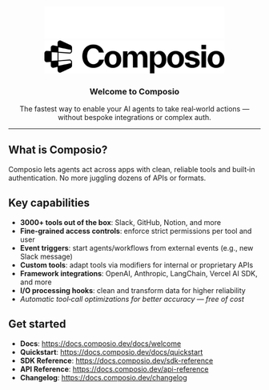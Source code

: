 <p align="center">
  <img src="./composio_logo_dark.svg#gh-dark-mode-only"  alt="Composio logo" width="360">
  <img src="./composio_logo.svg#gh-light-mode-only"      alt="Composio logo" width="360">
</p>


<h3 align="center">Welcome to Composio</h3>

<p align="center">
  The fastest way to enable your AI agents to take real‑world actions — without bespoke integrations or complex auth.
</p>

---

## What is Composio?

Composio lets agents act across apps with clean, reliable tools and built‑in authentication. No more juggling dozens of APIs or formats.

## Key capabilities

- **3000+ tools out of the box**: Slack, GitHub, Notion, and more
- **Fine‑grained access controls**: enforce strict permissions per tool and user
- **Event triggers**: start agents/workflows from external events (e.g., new Slack message)
- **Custom tools**: adapt tools via modifiers for internal or proprietary APIs
- **Framework integrations**: OpenAI, Anthropic, LangChain, Vercel AI SDK, and more
- **I/O processing hooks**: clean and transform data for higher reliability
- _Automatic tool‑call optimizations for better accuracy — free of cost_

## Get started

- **Docs**: https://docs.composio.dev/docs/welcome
- **Quickstart**: https://docs.composio.dev/docs/quickstart
- **SDK Reference**: https://docs.composio.dev/sdk-reference
- **API Reference**: https://docs.composio.dev/api-reference
- **Changelog**: https://docs.composio.dev/changelog


